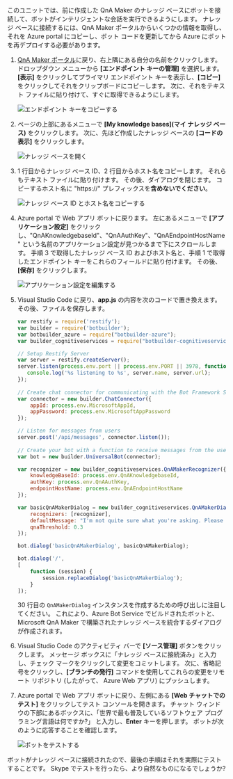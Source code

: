 このユニットでは、前に作成した QnA Maker のナレッジ ベースにボットを接続して、ボットがインテリジェントな会話を実行できるようにします。 ナレッジ ベースに接続するには、QnA Maker ポータルからいくつかの情報を取得し、それを Azure portal にコピーし、ボット コードを更新してから Azure にボットを再デプロイする必要があります。

1. [QnA Maker ポータル](https://www.qnamaker.ai/)に戻り、右上隅にある自分の名前をクリックします。 ドロップダウン メニューから **[エンドポイント キーの管理]** を選択します。 **[表示]** をクリックしてプライマリ エンドポイント キーを表示し、**[コピー]** をクリックしてそれをクリップボードにコピーします。 次に、それをテキスト ファイルに貼り付けて、すぐに取得できるようにします。

    ![エンドポイント キーをコピーする](../media-draft/6-copy-primary-key.png)

1. ページの上部にあるメニューで **[My knowledge bases]\(マイ ナレッジ ベース\)** をクリックします。 次に、先ほど作成したナレッジ ベースの **[コードの表示]** をクリックします。

    ![ナレッジ ベースを開く](../media-draft/6-open-knowledge-base.png)

1. 1 行目からナレッジ ベース ID、2 行目からホスト名をコピーします。 それらもテキスト ファイルに貼り付けます。 その後、ダイアログを閉じます。 コピーするホスト名に "https://" プレフィックスを**含めないでください**。

    ![ナレッジ ベース ID とホスト名をコピーする](../media-draft/6-copy-endpoint-info.png)  

1. Azure portal で Web アプリ ボットに戻ります。 左にあるメニューで **[アプリケーション設定]** をクリックし、"QnAKnowledgebaseId"、"QnAAuthKey"、"QnAEndpointHostName" という名前のアプリケーション設定が見つかるまで下にスクロールします。 手順 3 で取得したナレッジ ベース ID およびホスト名と、手順 1 で取得したエンドポイント キーをこれらのフィールドに貼り付けます。 その後、**[保存]** をクリックします。

    ![アプリケーション設定を編集する](../media-draft/6-enter-app-settings.png)

1. Visual Studio Code に戻り、**app.js** の内容を次のコードで置き換えます。 その後、ファイルを保存します。

    ```JavaScript
    var restify = require('restify');
    var builder = require('botbuilder');
    var botbuilder_azure = require("botbuilder-azure");
    var builder_cognitiveservices = require("botbuilder-cognitiveservices");
    
    // Setup Restify Server
    var server = restify.createServer();
    server.listen(process.env.port || process.env.PORT || 3978, function () {
       console.log('%s listening to %s', server.name, server.url); 
    });
      
    // Create chat connector for communicating with the Bot Framework Service
    var connector = new builder.ChatConnector({
        appId: process.env.MicrosoftAppId,
        appPassword: process.env.MicrosoftAppPassword     
    });
    
    // Listen for messages from users 
    server.post('/api/messages', connector.listen());
     
    // Create your bot with a function to receive messages from the user
    var bot = new builder.UniversalBot(connector);
    
    var recognizer = new builder_cognitiveservices.QnAMakerRecognizer({
        knowledgeBaseId: process.env.QnAKnowledgebaseId, 
        authKey: process.env.QnAAuthKey,
        endpointHostName: process.env.QnAEndpointHostName
    });
    
    var basicQnAMakerDialog = new builder_cognitiveservices.QnAMakerDialog({
        recognizers: [recognizer],
        defaultMessage: "I'm not quite sure what you're asking. Please ask your question again.",
        qnaThreshold: 0.3
    });
    
    bot.dialog('basicQnAMakerDialog', basicQnAMakerDialog);
    
    bot.dialog('/',
    [
        function (session) {
            session.replaceDialog('basicQnAMakerDialog');
        }
    ]);
    ```

    30 行目の `QnAMakerDialog` インスタンスを作成するための呼び出しに注目してください。 これにより、Azure Bot Service でビルドされたボットと、Microsoft QnA Maker で構築されたナレッジ ベースを統合するダイアログが作成されます。
 
1. Visual Studio Code のアクティビティ バーで **[ソース管理]** ボタンをクリックします。 メッセージ ボックスに「ナレッジ ベースに接続済み」と入力し、チェック マークをクリックして変更をコミットします。 次に、省略記号をクリックし、**[ブランチの発行]** コマンドを使用してこれらの変更をリモート リポジトリ (したがって、 Azure Web アプリ) にプッシュします。

1. Azure portal で Web アプリ ボットに戻り、左側にある **[Web チャットでのテスト]** をクリックしてテスト コンソールを開きます。 チャット ウィンドウの下部にあるボックスに、「世界で最も普及しているソフトウェア プログラミング言語は何ですか?」 と入力し、**Enter** キーを押します。 ボットが次のように応答することを確認します。

    ![ボットをテストする](../media-draft/6-portal-testing-chat.png)

ボットがナレッジ ベースに接続されたので、最後の手順はそれを実際にテストすることです。 Skype でテストを行ったら、より自然なものになるでしょうか?